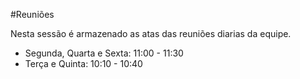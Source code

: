 #Reuniões

Nesta sessão é armazenado as atas das reuniões diarias da equipe.

- Segunda, Quarta e Sexta: 11:00 - 11:30
- Terça e Quinta: 10:10 - 10:40